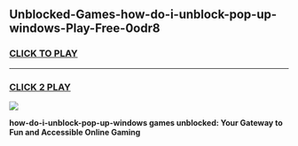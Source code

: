 
## Unblocked-Games-how-do-i-unblock-pop-up-windows-Play-Free-0odr8
<h3>
<a href="https://premium76.site?title=how-do-i-unblock-pop-up-windows&ref=23A">CLICK TO PLAY</a></h3>
<hr>

<h3>
<a href="https://premium76.site?title=how-do-i-unblock-pop-up-windows&ref=23A">CLICK 2 PLAY</a>
  
</h3>

<a href="https://premium76.site?title=how-do-i-unblock-pop-up-windows&ref=23A"><img src="https://clearcache.store/games.png"></a>


**how-do-i-unblock-pop-up-windows games unblocked: Your Gateway to Fun and Accessible Online Gaming**
